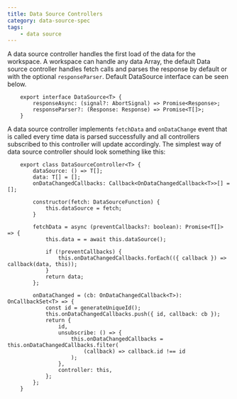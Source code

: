 ```yaml
---
title: Data Source Controllers
category: data-source-spec
tags:
    - data source
---
```


A data source controller handles the first load of the data for the workspace. A workspace can handle any data Array, the default Data source controller handles fetch calls and parses the response by default or with the optional `responseParser`. Default DataSource interface can be seen below.

```TS
    export interface DataSource<T> {
        responseAsync: (signal?: AbortSignal) => Promise<Response>;
        responseParser?: (Response: Response) => Promise<T[]>;
    }
```

A data source controller implements `fetchData` and `onDataChange` event that is called every time data is parsed successfully and all controllers subscribed to this controller will update accordingly. The simplest way of data source controller should look something like this:

```TS
    export class DataSourceController<T> {
        dataSource: () => T[];
        data: T[] = [];
        onDataChangedCallbacks: Callback<OnDataChangedCallback<T>>[] = [];

        constructor(fetch: DataSourceFunction) {
            this.dataSource = fetch;
        }

        fetchData = async (preventCallbacks?: boolean): Promise<T[]> => {
            this.data = = await this.dataSource();

            if (!preventCallbacks) {
                this.onDataChangedCallbacks.forEach(({ callback }) => callback(data, this));
            }
            return data;
        };

        onDataChanged = (cb: OnDataChangedCallback<T>): OnCallbackSet<T> => {
            const id = generateUniqueId();
            this.onDataChangedCallbacks.push({ id, callback: cb });
            return {
                id,
                unsubscribe: () => {
                    this.onDataChangedCallbacks = this.onDataChangedCallbacks.filter(
                        (callback) => callback.id !== id
                    );
                },
                controller: this,
            };
        };
    }

```
